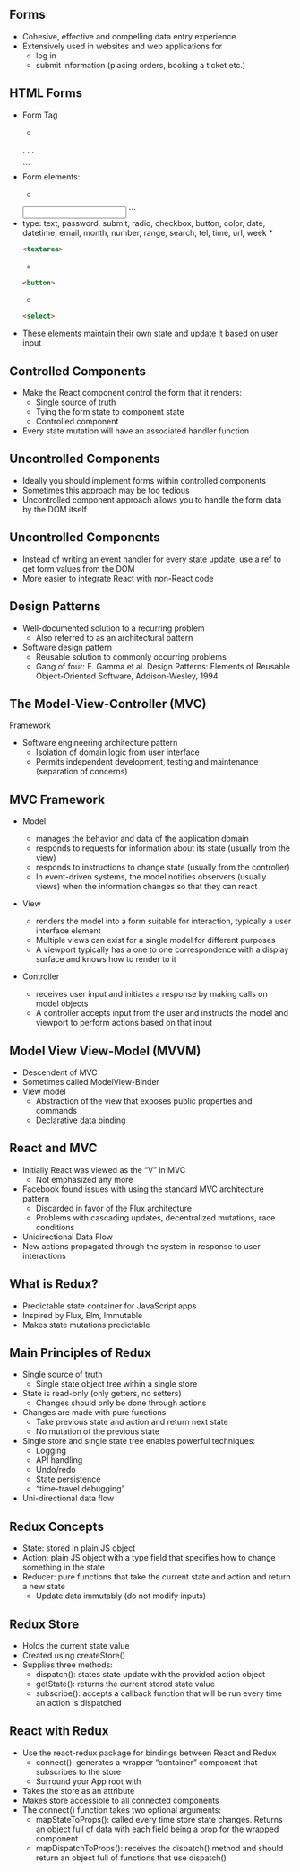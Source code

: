 ## Forms
* Cohesive, effective and compelling data entry experience
* Extensively used in websites and web
applications for
  * log in
  * submit information (placing orders, booking a ticket etc.)

## HTML Forms
* Form Tag
  * ```html
  <form> . . . </form>
  ```
* Form elements:
  * ```html
  <input>
  ```
* type: text, password, submit, radio, checkbox, button, color, date, datetime, email, month, number, range, search, tel, time, url, week
  * 
  ```html
  <textarea>
  ```
  * 
  ```html
  <button>
  ```
  * 
  ```html
  <select>
  ```
* These elements maintain their own state and update it based on user input

## Controlled Components
* Make the React component control the form that it renders:
  * Single source of truth
  * Tying the form state to component state
  * Controlled component
* Every state mutation will have an associated handler function

## Uncontrolled Components
* Ideally you should implement forms within controlled components
* Sometimes this approach may be too tedious
* Uncontrolled component approach allows you to handle the form data by the DOM itself

## Uncontrolled Components
* Instead of writing an event handler for every state update, use a ref to get form values from the DOM
* More easier to integrate React with non-React code

## Design Patterns
* Well-documented solution to a recurring problem
  * Also referred to as an architectural pattern
* Software design pattern
  * Reusable solution to commonly occurring problems
  * Gang of four: E. Gamma et al. Design Patterns: Elements of Reusable Object-Oriented Software, Addison-Wesley, 1994

## The Model-View-Controller (MVC)
Framework
* Software engineering architecture pattern
  * Isolation of domain logic from user interface
  * Permits independent development, testing and maintenance (separation of concerns)

## MVC Framework
* Model
  * manages the behavior and data of the application domain
  * responds to requests for information about its state (usually from the view)
  * responds to instructions to change state (usually from the controller)
  * In event-driven systems, the model notifies observers (usually views) when the information changes so that they can react

* View
  * renders the model into a form suitable for interaction, typically a user interface element
  * Multiple views can exist for a single model for different purposes
  * A viewport typically has a one to one correspondence with a display surface and knows how to render to it

* Controller
  * receives user input and initiates a response by making calls on model
objects
  * A controller accepts input from the user and instructs the model and viewport to perform actions based on that input

## Model View View-Model (MVVM)
* Descendent of MVC
* Sometimes called ModelView-Binder
* View model
  * Abstraction of the view that exposes public properties and commands
  * Declarative data binding

## React and MVC
* Initially React was viewed as the “V” in MVC
  * Not emphasized any more
* Facebook found issues with using the standard MVC architecture pattern
  * Discarded in favor of the Flux architecture
  * Problems with cascading updates, decentralized mutations, race conditions
* Unidirectional Data Flow
* New actions propagated through the system in response to user interactions

## What is Redux?
* Predictable state container for JavaScript apps
* Inspired by Flux, Elm, Immutable
* Makes state mutations predictable

## Main Principles of Redux
* Single source of truth
  * Single state object tree within a single store
* State is read-only (only getters, no setters)
  * Changes should only be done through actions
* Changes are made with pure functions
  * Take previous state and action and return next state
  * No mutation of the previous state
* Single store and single state tree enables powerful techniques:
  * Logging
  * API handling
  * Undo/redo
  * State persistence
  * “time-travel debugging”
* Uni-directional data flow

## Redux Concepts
* State: stored in plain JS object
* Action: plain JS object with a type field that specifies how to change something in the state
* Reducer: pure functions that take the current state and action and return a new state
  * Update data immutably (do not modify inputs)

## Redux Store
* Holds the current state value
* Created using createStore()
* Supplies three methods:
  * dispatch(): states state update with the provided action object
  * getState(): returns the current stored state value
  * subscribe(): accepts a callback function that will be run every time an action is dispatched

## React with Redux
* Use the react-redux package for bindings between React and Redux
  * connect(): generates a wrapper “container” component that subscribes to the store
  * Surround your App root with <Provider>
* Takes the store as an attribute
* Makes store accessible to all connected components
* The connect() function takes two optional arguments:
  * mapStateToProps(): called every time store state changes. Returns an object full of data with each field being a prop for the wrapped component
  * mapDispatchToProps(): receives the dispatch() method and should return an object full of functions that use dispatch()